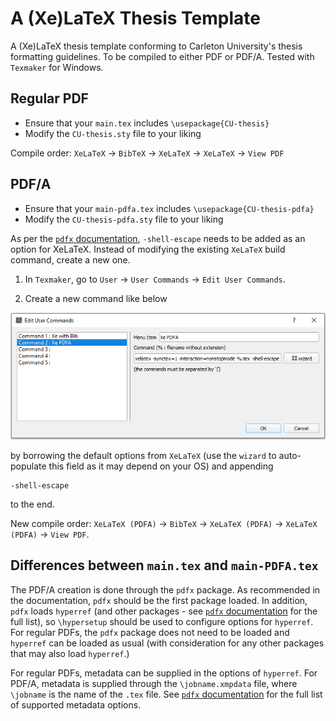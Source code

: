 # A (Xe)LaTeX Thesis Template

A (Xe)LaTeX thesis template conforming to Carleton University's thesis formatting guidelines. To be compiled to either PDF or PDF/A.
Tested with `Texmaker` for Windows.

## Regular PDF

- Ensure that your `main.tex` includes `\usepackage{CU-thesis}`
- Modify the `CU-thesis.sty` file to your liking

Compile order: `XeLaTeX` &rightarrow; `BibTeX` &rightarrow; `XeLaTeX` &rightarrow; `XeLaTeX` &rightarrow; `View PDF`

## PDF/A

- Ensure that your `main-pdfa.tex` includes `\usepackage{CU-thesis-pdfa}`
- Modify the `CU-thesis-pdfa.sty` file to your liking

As per the [`pdfx` documentation](https://ctan.org/pkg/pdfx), `-shell-escape` needs to be added as an option for XeLaTeX. Instead of
modifying the existing `XeLaTeX` build command, create a new one.

1.  In `Texmaker`, go to `User` &rightarrow; `User Commands` &rightarrow; `Edit User Commands`.

2.  Create a new command like below

![](./readme_img/newcommand.png)

by borrowing the default options from `XeLaTeX` (use the `wizard` to auto-populate this field as it may depend on your OS) and
appending 

```
-shell-escape
```

to the end.

New compile order: `XeLaTeX (PDFA)` &rightarrow; `BibTeX` &rightarrow; `XeLaTeX (PDFA)` &rightarrow; `XeLaTeX (PDFA)` &rightarrow;
`View PDF`.

## Differences between `main.tex` and `main-PDFA.tex`

The PDF/A creation is done through the `pdfx` package. As recommended in the documentation, `pdfx` should be the first package
loaded. In addition, `pdfx` loads `hyperref` (and other packages - see [`pdfx` documentation](https://ctan.org/pkg/pdfx) for the
full list), so `\hypersetup` should be used to configure options for `hyperref`. For regular PDFs, the `pdfx` package does not need
to be loaded and `hyperref` can be loaded as usual (with consideration for any other packages that may also load `hyperref`.)

For regular PDFs, metadata can be supplied in the options of `hyperref`. For PDF/A, metadata is supplied through the
`\jobname.xmpdata` file, where `\jobname` is the name of the `.tex` file. See [`pdfx` documentation](https://ctan.org/pkg/pdfx) for
the full list of supported metadata options.
